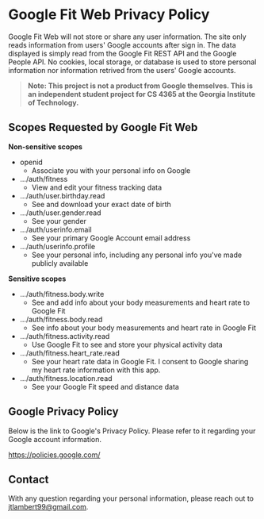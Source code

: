 # Google Fit Web Privacy Policy

Google Fit Web will not store or share any user information. The site only reads information from users' Google accounts after sign in. The data displayed is simply read from the Google Fit REST API and the Google People API. No cookies, local storage, or database is used to store personal information nor information retrived from the users' Google accounts. 

>**Note: This project is not a product from Google themselves. This is an independent student project for CS 4365 at the Georgia Institute of Technology.**

## Scopes Requested by Google Fit Web

**Non-sensitive scopes**
- openid
    - Associate you with your personal info on Google
- .../auth/fitness
    - View and edit your fitness tracking data
- .../auth/user.birthday.read
    - See and download your exact date of birth
- .../auth/user.gender.read
    - See your gender
- .../auth/userinfo.email
    - See your primary Google Account email address
- .../auth/userinfo.profile
    - See your personal info, including any personal info you've made publicly available

**Sensitive scopes**
- .../auth/fitness.body.write
    - See and add info about your body measurements and heart rate to Google Fit
- .../auth/fitness.body.read
    - See info about your body measurements and heart rate in Google Fit
- .../auth/fitness.activity.read
    - Use Google Fit to see and store your physical activity data
- .../auth/fitness.heart_rate.read
    - See your heart rate data in Google Fit. I consent to Google sharing my heart rate information with this app.
- .../auth/fitness.location.read
    - See your Google Fit speed and distance data

## Google Privacy Policy

Below is the link to Google's Privacy Policy. Please refer to it regarding your Google account information.

https://policies.google.com/

## Contact

With any question regarding your personal information, please reach out to jtlambert99@gmail.com. 